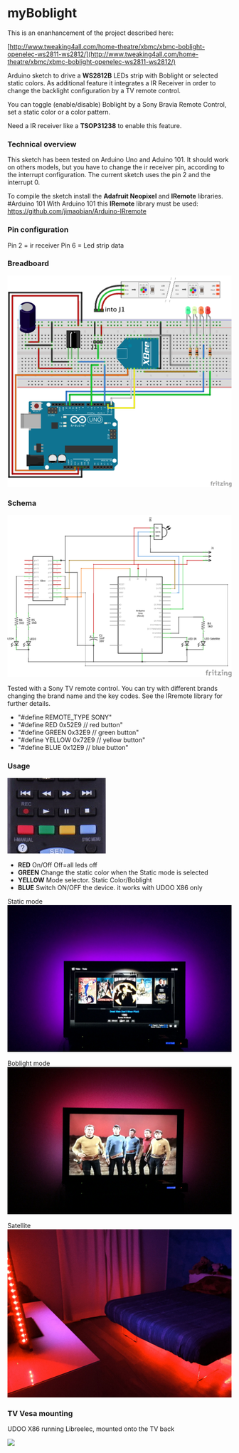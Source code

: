 # myBoblight

This is an enanhancement of the project described here:

[http://www.tweaking4all.com/home-theatre/xbmc/xbmc-boblight-openelec-ws2811-ws2812/](http://www.tweaking4all.com/home-theatre/xbmc/xbmc-boblight-openelec-ws2811-ws2812/)

Arduino sketch to drive a **WS2812B** LEDs strip with Boblight or selected static colors.
As additional feature it integrates a IR Receiver in order to change the backlight configuration by a TV remote control. 

You can toggle (enable/disable) Boblight by a Sony Bravia Remote Control, set a static color or a color pattern.

Need a IR receiver like a **TSOP31238** to enable this feature.

### Technical overview

This sketch has been tested on Arduino Uno and Aduino 101. 
It should work on others models, but you have to change the ir receiver pin, according to the interrupt configuration.
The current sketch uses the pin 2 and the interrupt 0.

To compile the sketch install the **Adafruit Neopixel** and **IRemote** libraries.
#Arduino 101
With Arduino 101 this **IRemote** library must be used: https://github.com/jimaobian/Arduino-IRremote


### Pin configuration

Pin 2 = ir receiver
Pin 6 = Led strip data

### Breadboard

![](https://raw.githubusercontent.com/theflorianmaas/myBoblight/master/images/myBoblight_bb.png)

### Schema
![](https://raw.githubusercontent.com/theflorianmaas/myBoblight/master/images/myBoblight_schem.png)

Tested with a Sony TV remote control. You can try with different brands changing the brand name and the key codes. See the IRremote library for further details.

- "#define REMOTE_TYPE	SONY"
- "#define RED     		0x52E9 // red button"
- "#define GREEN   		0x32E9 // green button"
- "#define YELLOW  		0x72E9 // yellow button"
- "#define BLUE    		0x12E9 // blue button"


### Usage

![](https://github.com/theflorianmaas/myBoblight/blob/master/images/remotecontrol.png?raw=true)

- **RED** 		On/Off  Off=all leds off
- **GREEN**		Change the static color when the Static mode is selected
- **YELLOW**	Mode selector. Static Color/Boblight
- **BLUE**		Switch ON/OFF the device. it works with UDOO X86 only


Static mode
![](https://github.com/theflorianmaas/myBoblight/blob/master/images/static.png?raw=true)

Boblight mode
![](https://github.com/theflorianmaas/myBoblight/blob/master/images/boblight.png?raw=true)

Satellite
![](https://github.com/theflorianmaas/myBoblight/blob/master/images/bedroom.jpg?raw=true)

### TV Vesa mounting
UDOO X86 running Libreelec, mounted onto the TV back

![](https://github.com/theflorianmaas/myBoblight/blob/master/images/remotecontrol.jpg?raw=true)




